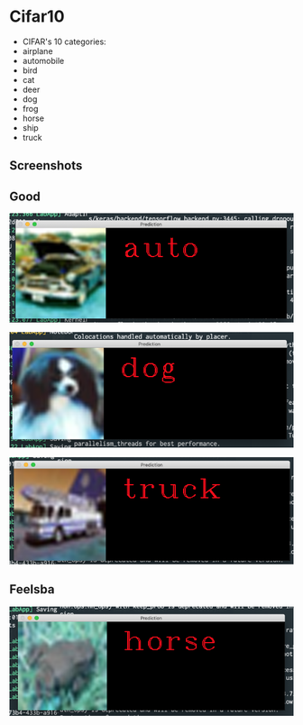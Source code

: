 # Cifar10

* CIFAR's 10 categories:
 * airplane
 * automobile
 * bird
 * cat
 * deer
 * dog
 * frog
 * horse
 * ship
 * truck
 
 ## Screenshots
 
 ## Good
 
![ss](https://raw.githubusercontent.com/chuiizeet/cifar10/master/screenshots/auto.png)

![ss](https://raw.githubusercontent.com/chuiizeet/cifar10/master/screenshots/dog.png)

![ss](https://raw.githubusercontent.com/chuiizeet/cifar10/master/screenshots/truck.png)
 
 ## Feelsba
 
![ss](https://raw.githubusercontent.com/chuiizeet/cifar10/master/screenshots/error.png)